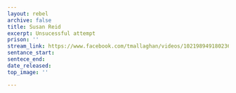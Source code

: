 ```yaml
---
layout: rebel
archive: false
title: Susan Reid
excerpt: Unsucessful attempt
prison: ''
stream_link: https://www.facebook.com/tmallaghan/videos/10219894918023607
sentance_start: 
sentece_end: 
date_released: 
top_image: ''

---
```

